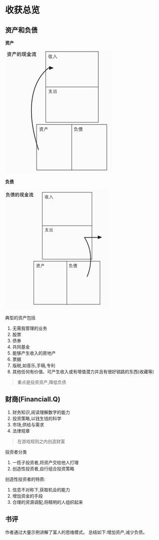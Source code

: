# 收获总览
## 资产和负债
**资产**

![](../assets/img/assets.png)

**负债**

![](../assets/img/debt.png)

典型的资产包括
1. 无需我管理的业务
2. 股票
3. 债券
4. 共同基金
5. 能够产生收入的房地产
6. 票据
7. 版税,如音乐,手稿,专利
8. 其他任何有价值、可产生收入或有增值潜力并且有很好销路的东西(收藏等)

> 重点是投资资产,降低负债

## 财商(FinancialI.Q)
1. 财务知识,阅读理解数字的能力
2. 投资策略,以钱生钱的科学
3. 市场,供给与需求
4. 法律规章

> 在游戏规则之内创造财富

投资者分类
1. 一揽子投资者,将资产交给他人打理
2. 创造性投资者,自行组合投资策略

创造性投资者的特质:

1. 信息不对称下,获取机会的能力
2. 增加资金的手段
3. 合理的资源调配,将精明的人组织起来

## 书评
作者通过大量示例讲解了富人的思维模式。
总结如下:增加资产,减少负债。

